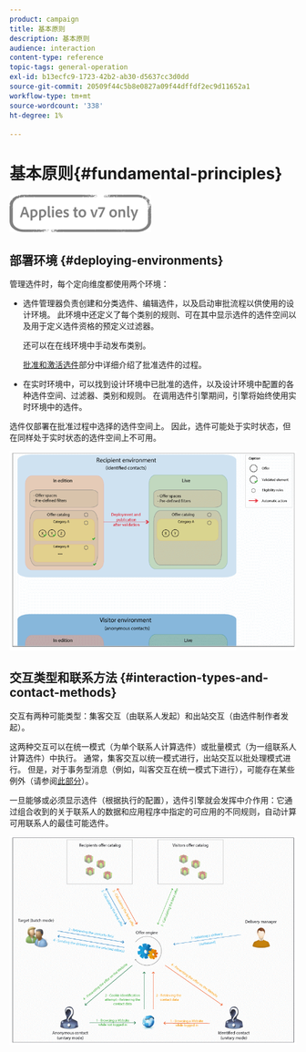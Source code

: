 ```yaml
---
product: campaign
title: 基本原则
description: 基本原则
audience: interaction
content-type: reference
topic-tags: general-operation
exl-id: b13ecfc9-1723-42b2-ab30-d5637cc3d0dd
source-git-commit: 20509f44c5b8e0827a09f44dffdf2ec9d11652a1
workflow-type: tm+mt
source-wordcount: '338'
ht-degree: 1%

---
```


# 基本原则{#fundamental-principles}

![](../../assets/v7-only.svg)

## 部署环境 {#deploying-environments}

管理选件时，每个定向维度都使用两个环境：

* 选件管理器负责创建和分类选件、编辑选件，以及启动审批流程以供使用的设计环境。 此环境中还定义了每个类别的规则、可在其中显示选件的选件空间以及用于定义选件资格的预定义过滤器。

   还可以在在线环境中手动发布类别。

   [批准和激活选件](../../interaction/using/approving-and-activating-an-offer.md)部分中详细介绍了批准选件的过程。

* 在实时环境中，可以找到设计环境中已批准的选件，以及设计环境中配置的各种选件空间、过滤器、类别和规则。 在调用选件引擎期间，引擎将始终使用实时环境中的选件。

选件仅部署在批准过程中选择的选件空间上。 因此，选件可能处于实时状态，但在同样处于实时状态的选件空间上不可用。

![](assets/architecture_interaction1.png)

## 交互类型和联系方法 {#interaction-types-and-contact-methods}

交互有两种可能类型：集客交互（由联系人发起）和出站交互（由选件制作者发起）。

这两种交互可以在统一模式（为单个联系人计算选件）或批量模式（为一组联系人计算选件）中执行。 通常，集客交互以统一模式进行，出站交互以批处理模式进行。 但是，对于事务型消息（例如，叫客交互在统一模式下进行），可能存在某些例外（请参阅[此部分](../../message-center/using/about-transactional-messaging.md)）。

一旦能够或必须显示选件（根据执行的配置），选件引擎就会发挥中介作用：它通过组合收到的关于联系人的数据和应用程序中指定的可应用的不同规则，自动计算可用联系人的最佳可能选件。

![](assets/architecture_interaction2.png)
